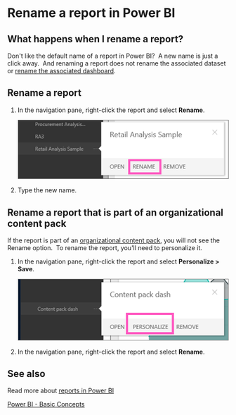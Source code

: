 ﻿<properties
   pageTitle="Rename a report in Power BI"
   description="Rename a report in Power BI"
   services="powerbi"
   documentationCenter=""
   authors="mihart"
   manager="mblythe"
   backup=""
   editor=""
   tags=""
   qualityFocus="no"
   qualityDate=""/>

<tags
   ms.service="powerbi"
   ms.devlang="NA"
   ms.topic="article"
   ms.tgt_pltfrm="NA"
   ms.workload="powerbi"
   ms.date="02/23/2016"
   ms.author="mihart"/>
# Rename a report in Power BI

##  What happens when I rename a report?

Don't like the default name of a report in Power BI?  A new name is just a click away.  And renaming a report does not rename the associated dataset or [rename the associated dashboard](powerbi-service-rename-a-dashboard.md).

## Rename a report

1.  In the navigation pane, right-click the report and select **Rename**.

    ![](media/powerbi-service-rename-a-report/Rename-a-report2.png)

2.  Type the new name.

## Rename a report that is part of an organizational content pack

If the report is part of an [organizational content pack](powerbi-service-organizational-content-packs-introduction.md), you will not see the Rename option.  To rename the report, you'll need to personalize it.

1.  In the navigation pane, right-click the report and select **Personalize \> Save**.

    ![](media/powerbi-service-rename-a-report/personalize_new.png)

2.  In the navigation pane, right-click the report and select **Rename**.


##  See also

Read more about [reports in Power BI](powerbi-service-reports.md)

[Power BI - Basic Concepts](powerbi-service-basic-concepts.md)*﻿*
